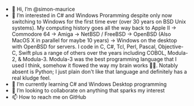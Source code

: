 - 👋 Hi, I’m @simon-maurice
- 👀 I’m interested in C# and Windows Proramming despite only now switching to Windows for the first time ever (over 30 years on BSD Unix systems). My computing history goes all the way back to Apple II -> Commodore 64 -> Amiga -> NetBSD / FreeBSD -> OpenBSD (Also MacOS X in parallel for maybe 10 years) -> Windows on the desktop with OpenBSD for servers. I code in C, C#, Tcl, Perl, Pascal, Objective-C, Swift plus a range of others over the years including COBOL, Modula-2, & Modula-3. Modula-3 was the best programming language that I used I think, somehow it flowed the way my brain works 🤷‍♂️. Notably absent is Python; I just plain don't like that language and definitely has a real kludge feel.
- 🌱 I’m currently learning C# and Windows Desktop programming
- 💞️ I’m looking to collaborate on anything that sparks my interest
- 📫 How to reach me on GitHub

<!---
simon-maurice/simon-maurice is a ✨ special ✨ repository because its `README.md` (this file) appears on your GitHub profile.
You can click the Preview link to take a look at your changes.
--->
